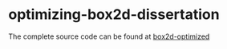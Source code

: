 # optimizing-box2d-dissertation

The complete source code can be found at [box2d-optimized](https://github.com/mtsamis/box2d-optimized)
